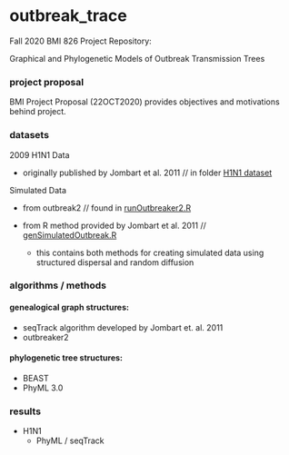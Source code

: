 # outbreak_trace

Fall 2020 BMI 826 Project Repository:

Graphical and Phylogenetic Models of Outbreak Transmission Trees


### project proposal
BMI Project Proposal (22OCT2020) provides objectives and motivations behind project.


### datasets

2009 H1N1 Data
- originally published by Jombart et al. 2011 // in folder [H1N1 dataset](https://github.com/mbjorner/outbreak_trace/tree/main/H1N1%20dataset)

Simulated Data
- from outbreak2 // found in [runOutbreaker2.R](https://github.com/mbjorner/outbreak_trace/tree/main/executables)
- from R method provided by Jombart et al. 2011 // [genSimulatedOutbreak.R](https://github.com/mbjorner/outbreak_trace/tree/main/executables)

  - this contains both methods for creating simulated data using structured dispersal and random diffusion

### algorithms / methods

#### genealogical graph structures:
- seqTrack algorithm developed by Jombart et. al. 2011
- outbreaker2

#### phylogenetic tree structures:
- BEAST
- PhyML 3.0

### results
- H1N1
  - PhyML / seqTrack
